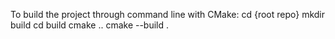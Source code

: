 To build the project through command line with CMake:
cd {root repo}
mkdir build
cd build
cmake ..
cmake --build .